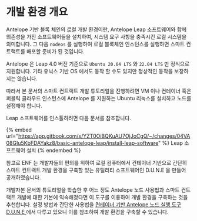 # 개발 환경 개요

Antelope 기반 블록 체인의 로컬 개발 환경이란, Antelope Leap 소프트웨어와 함께 의존성을 가진 소프트웨어들을 설치하여, 시스템 요구 사항을 충족시킨 로컬 시스템을 의미합니다. 그 다음 `nodeos` 를 실행하여 로컬 블록체인 인스턴스를 실행하면 스마트 컨트랙트를 배포할 준비가 된 것입니다.

Antelope 은 Leap 4.0 버전 기준으로 `Ubuntu 20.04 LTS` 와 `22.04 LTS` 만 정식으로 지원합니다. 기타 유닉스 기반 OS 에서도 동작 할 수도 있지만 정상적인 동작을 보장하지는 않습니다.

따라서 본 문서의 스마트 컨트랙트 개발 튜토리얼을 진행하려면 VM 이나 컨테이너 혹은 퍼블릭 클라우드 인스턴스에 Antelope 를 지원하는 Ubuntu 리눅스를 설치하고 노드를 설정해야 합니다.

Leap 소프트웨어를 인스톨하려면 다음 문서를 참조합니다.

{% embed url="https://app.gitbook.com/s/YZT0OiBQKuAU7OjJoCgQ/~/changes/04VA08GIu5KbFDAYakz8/basic-antelope-leap/install-leap-software" %}
Leap 소프트웨어 설치
{% endembed %}

참고로 ENF 는 개발자들의 편의를 위하여 로컬 컴퓨터에서 컨테이너 기반으로 간단히 스마트 컨트랙트 개발 환경을 구축할 있는 유틸리티 소프트웨어인 D.U.N.E 을 만들어 공개하였습니다.

개발자본 문서의 튜토리얼을 학습한 후 어느 정도 Antelope 노드 사용법과 스마트 컨트랙트 개발에 대한 기본에 익숙해졌다면 이 도구를 이용하여 개발 환경을 구축하는 것을 추천합니다. 설정 방법과 간단한 사용법을 [컨테이너 기반 Antelope 노드 실행 도구 D.U.N.E ](../smart-contract-advanced/antelope-leap-dune/)에서 다루고 있으니 이를 참조하여 개발 환경을 구축할 수 있습니다.
